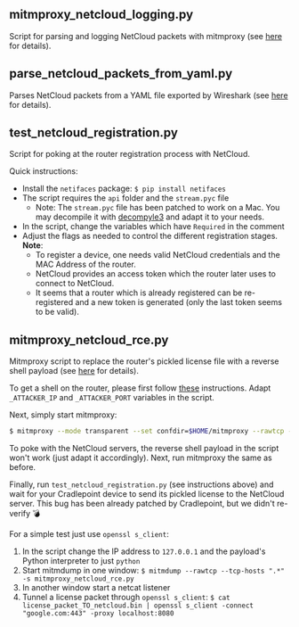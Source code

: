 ## mitmproxy_netcloud_logging.py

Script for parsing and logging NetCloud packets with mitmproxy (see [here](../README.md#mitm-netcloud-traffic-with-mitmproxy) for details).

## parse_netcloud_packets_from_yaml.py

Parses NetCloud packets from a YAML file exported by Wireshark (see [here](../README.md#decrypt-netcloud-traffic-in-wireshark) for details).

## test_netcloud_registration.py

Script for poking at the router registration process with NetCloud.

Quick instructions:

- Install the `netifaces` package: `$ pip install netifaces`
- The script requires the `api` folder and the `stream.pyc` file
  - Note: The `stream.pyc` file has been patched to work on a Mac. You may decompile it with [decompyle3](https://github.com/rocky/python-decompile3) and adapt it to your needs.
- In the script, change the variables which have `Required` in the comment
- Adjust the flags as needed to control the different registration stages. **Note**:
  - To register a device, one needs valid NetCloud credentials and the MAC Address of the router.
  - NetCloud provides an access token which the router later uses to connect to NetCloud.
  - It seems that a router which is already registered can be re-registered and a new token is generated (only the last token seems to be valid).

## mitmproxy_netcloud_rce.py

Mitmproxy script to replace the router's pickled license file with a reverse shell payload (see [here](../README.md#rce-through-deserializing-untrusted-data) for details).

To get a shell on the router, please first follow [these](../README.md#mitm-netcloud-traffic-with-mitmproxy) instructions. Adapt `_ATTACKER_IP` and `_ATTACKER_PORT` variables in the script.

Next, simply start mitmproxy:

```bash
$ mitmproxy --mode transparent --set confdir=$HOME/mitmproxy --rawtcp --tcp-hosts ".*" -s mitmproxy_netcloud_rce.py
```

To poke with the NetCloud servers, the reverse shell payload in the script won't work (just adapt it accordingly). Next, run mitmproxy the same as before.

Finally, run `test_netcloud_registration.py` (see instructions above) and wait for your Cradlepoint device to send its pickled license to the NetCloud server. This bug has been already patched by Cradlepoint, but we didn't re-verify :bomb:

For a simple test just use `openssl s_client`:

1) In the script change the IP address to `127.0.0.1` and the payload's Python interpreter to just `python`
2) Start mitmdump in one window: `$ mitmdump --rawtcp --tcp-hosts ".*" -s mitmproxy_netcloud_rce.py`
3) In another window start a netcat listener
4) Tunnel a license packet through `openssl s_client`: `$ cat license_packet_TO_netcloud.bin | openssl s_client -connect "google.com:443" -proxy localhost:8080`